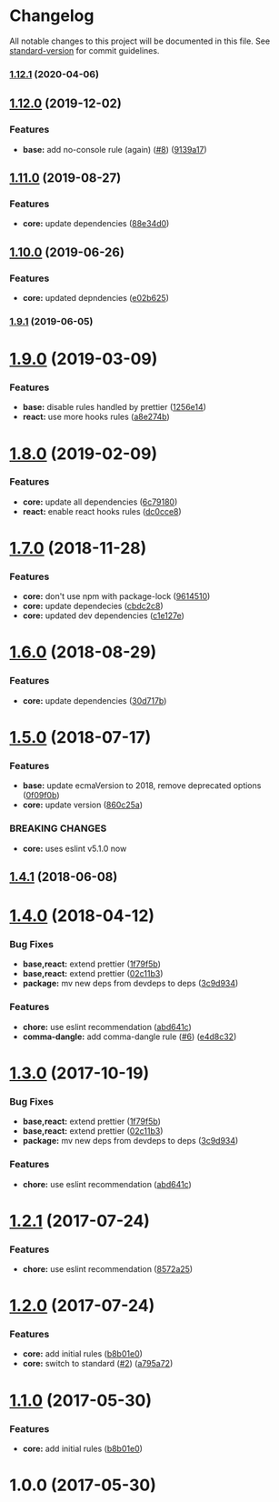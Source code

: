 # Changelog

All notable changes to this project will be documented in this file. See [standard-version](https://github.com/conventional-changelog/standard-version) for commit guidelines.

### [1.12.1](https://github.com/sevencooks-gmbh-co-kg/eslint-config-sevencooks/compare/v1.12.0...v1.12.1) (2020-04-06)

## [1.12.0](https://github.com/sevencooks-gmbh-co-kg/eslint-config-sevencooks/compare/v1.11.0...v1.12.0) (2019-12-02)


### Features

* **base:** add no-console rule (again) ([#8](https://github.com/sevencooks-gmbh-co-kg/eslint-config-sevencooks/issues/8)) ([9139a17](https://github.com/sevencooks-gmbh-co-kg/eslint-config-sevencooks/commit/9139a173dbb9a9c812801de8537f875e03516579))

## [1.11.0](https://github.com/sevencooks-gmbh-co-kg/eslint-config-sevencooks/compare/v1.10.0...v1.11.0) (2019-08-27)


### Features

* **core:** update dependencies ([88e34d0](https://github.com/sevencooks-gmbh-co-kg/eslint-config-sevencooks/commit/88e34d0))

## [1.10.0](https://github.com/sevencooks-gmbh-co-kg/eslint-config-sevencooks/compare/v1.9.1...v1.10.0) (2019-06-26)


### Features

* **core:** updated depndencies ([e02b625](https://github.com/sevencooks-gmbh-co-kg/eslint-config-sevencooks/commit/e02b625))



### [1.9.1](https://github.com/sevencooks-gmbh-co-kg/eslint-config-sevencooks/compare/v1.9.0...v1.9.1) (2019-06-05)



<a name="1.9.0"></a>
# [1.9.0](https://github.com/sevencooks-gmbh-co-kg/eslint-config-sevencooks/compare/v1.8.0...v1.9.0) (2019-03-09)


### Features

* **base:** disable rules handled by prettier ([1256e14](https://github.com/sevencooks-gmbh-co-kg/eslint-config-sevencooks/commit/1256e14))
* **react:** use more hooks rules ([a8e274b](https://github.com/sevencooks-gmbh-co-kg/eslint-config-sevencooks/commit/a8e274b))



<a name="1.8.0"></a>
# [1.8.0](https://github.com/sevencooks-gmbh-co-kg/eslint-config-sevencooks/compare/v1.7.0...v1.8.0) (2019-02-09)


### Features

* **core:** update all dependencies ([6c79180](https://github.com/sevencooks-gmbh-co-kg/eslint-config-sevencooks/commit/6c79180))
* **react:** enable react hooks rules ([dc0cce8](https://github.com/sevencooks-gmbh-co-kg/eslint-config-sevencooks/commit/dc0cce8))



<a name="1.7.0"></a>
# [1.7.0](https://github.com/smartfood-gmbh-co-kg/eslint-config-sevencooks/compare/v1.6.0...v1.7.0) (2018-11-28)


### Features

* **core:** don't use npm with package-lock ([9614510](https://github.com/smartfood-gmbh-co-kg/eslint-config-sevencooks/commit/9614510))
* **core:** update dependecies ([cbdc2c8](https://github.com/smartfood-gmbh-co-kg/eslint-config-sevencooks/commit/cbdc2c8))
* **core:** updated dev dependencies ([c1e127e](https://github.com/smartfood-gmbh-co-kg/eslint-config-sevencooks/commit/c1e127e))



<a name="1.6.0"></a>
# [1.6.0](https://github.com/smartfood-gmbh-co-kg/eslint-config-sevencooks/compare/v1.5.0...v1.6.0) (2018-08-29)


### Features

* **core:** update dependencies ([30d717b](https://github.com/smartfood-gmbh-co-kg/eslint-config-sevencooks/commit/30d717b))



<a name="1.5.0"></a>
# [1.5.0](https://github.com/smartfood-gmbh-co-kg/eslint-config-sevencooks/compare/v1.4.1...v1.5.0) (2018-07-17)


### Features

* **base:** update ecmaVersion to 2018, remove deprecated options ([0f09f0b](https://github.com/smartfood-gmbh-co-kg/eslint-config-sevencooks/commit/0f09f0b))
* **core:** update version ([860c25a](https://github.com/smartfood-gmbh-co-kg/eslint-config-sevencooks/commit/860c25a))


### BREAKING CHANGES

* **core:** uses eslint v5.1.0 now



<a name="1.4.1"></a>
## [1.4.1](https://github.com/smartfood-gmbh-co-kg/eslint-config-sevencooks/compare/v1.4.0...v1.4.1) (2018-06-08)



<a name="1.4.0"></a>
# [1.4.0](https://github.com/smartfood-gmbh-co-kg/eslint-config-sevencooks/compare/v1.2.0...v1.4.0) (2018-04-12)


### Bug Fixes

* **base,react:** extend prettier ([1f79f5b](https://github.com/smartfood-gmbh-co-kg/eslint-config-sevencooks/commit/1f79f5b))
* **base,react:** extend prettier ([02c11b3](https://github.com/smartfood-gmbh-co-kg/eslint-config-sevencooks/commit/02c11b3))
* **package:** mv new deps from devdeps to deps ([3c9d934](https://github.com/smartfood-gmbh-co-kg/eslint-config-sevencooks/commit/3c9d934))


### Features

* **chore:** use eslint recommendation ([abd641c](https://github.com/smartfood-gmbh-co-kg/eslint-config-sevencooks/commit/abd641c))
* **comma-dangle:** add comma-dangle rule ([#6](https://github.com/smartfood-gmbh-co-kg/eslint-config-sevencooks/issues/6)) ([e4d8c32](https://github.com/smartfood-gmbh-co-kg/eslint-config-sevencooks/commit/e4d8c32))



<a name="1.3.0"></a>
# [1.3.0](https://github.com/smartfood-gmbh-co-kg/eslint-config-sevencooks/compare/v1.2.0...v1.3.0) (2017-10-19)


### Bug Fixes

* **base,react:** extend prettier ([1f79f5b](https://github.com/smartfood-gmbh-co-kg/eslint-config-sevencooks/commit/1f79f5b))
* **base,react:** extend prettier ([02c11b3](https://github.com/smartfood-gmbh-co-kg/eslint-config-sevencooks/commit/02c11b3))
* **package:** mv new deps from devdeps to deps ([3c9d934](https://github.com/smartfood-gmbh-co-kg/eslint-config-sevencooks/commit/3c9d934))


### Features

* **chore:** use eslint recommendation ([abd641c](https://github.com/smartfood-gmbh-co-kg/eslint-config-sevencooks/commit/abd641c))



<a name="1.3.0"></a>
# [1.2.1](https://github.com/smartfood-gmbh-co-kg/eslint-config-sevencooks/compare/v1.2.0...v1.2.1) (2017-07-24)


### Features

* **chore:** use eslint recommendation ([8572a25](https://github.com/smartfood-gmbh-co-kg/eslint-config-sevencooks/commit/8572a25))



<a name="1.2.0"></a>
# [1.2.0](https://github.com/smartfood-gmbh-co-kg/eslint-config-sevencooks/compare/v1.0.0...v1.2.0) (2017-07-24)


### Features

* **core:** add initial rules ([b8b01e0](https://github.com/smartfood-gmbh-co-kg/eslint-config-sevencooks/commit/b8b01e0))
* **core:** switch to standard ([#2](https://github.com/smartfood-gmbh-co-kg/eslint-config-sevencooks/issues/2)) ([a795a72](https://github.com/smartfood-gmbh-co-kg/eslint-config-sevencooks/commit/a795a72))



<a name="1.1.0"></a>
# [1.1.0](https://github.com/smartfood-gmbh-co-kg/eslint-config-sevencooks/compare/v1.0.0...v1.1.0) (2017-05-30)


### Features

* **core:** add initial rules ([b8b01e0](https://github.com/smartfood-gmbh-co-kg/eslint-config-sevencooks/commit/b8b01e0))



<a name="1.0.0"></a>
# 1.0.0 (2017-05-30)
